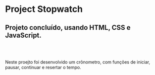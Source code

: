 <h1>Project Stopwatch</h1>
<h2>Projeto concluído, usando HTML, CSS e JavaScript. </h2>
<br>
<br>
<p>Neste proejto foi desenvolvido um crônometro, com funções de iniciar, pausar, continuar e resertar o tempo.</p>
